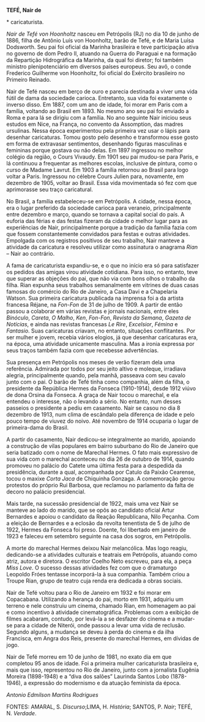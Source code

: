 **TEFÉ, Nair de**

\* caricaturista.

*Nair de Tefé von Hoonholtz* nasceu em Petrópolis (RJ) no dia 10 de
junho de 1886, filha de Antônio Luís von Hoonholtz, barão de Tefé, e de
Maria Luísa Dodsworth. Seu pai foi oficial da Marinha brasileira e teve
participação ativa no governo de dom Pedro II, atuando na Guerra do
Paraguai e na formação da Repartição Hidrográfica da Marinha, da qual
foi diretor; foi também ministro plenipotenciário em diversos países
europeus. Seu avô, o conde Frederico Guilherme von Hoonholtz, foi
oficial do Exército brasileiro no Primeiro Reinado.

Nair de Tefé nasceu em berço de ouro e parecia destinada a viver uma
vida fútil de dama da sociedade carioca. Entretanto, sua vida foi
exatamente o inverso disso. Em 1887, com um ano de idade, foi morar em
Paris com a família, voltando ao Brasil em 1893. No mesmo ano seu pai
foi enviado a Roma e para lá se dirigiu com a família. No ano seguinte
Nair iniciou seus estudos em Nice, na França, no convento da Assomption,
das madres ursulinas. Nessa época experimentou pela primeira vez usar o
lápis para desenhar caricaturas. Tomou gosto pelo desenho e transformou
esse gosto em forma de extravasar sentimentos, desenhando figuras
masculinas e femininas porque gostava ou não delas. Em 1897 ingressou no
melhor colégio da região, o Cours Vivaudy. Em 1901 seu pai mudou-se para
Paris, e lá continuou a frequentar as melhores escolas, inclusive de
pintura, como o curso de Madame Lavrut. Em 1903 a família retornou ao
Brasil para logo voltar a Paris. Ingressou no célebre Cours Julien para,
novamente, em dezembro de 1905, voltar ao Brasil. Essa vida movimentada
só fez com que aprimorasse seu traço caricatural.

No Brasil, a família estabeleceu-se em Petrópolis. A cidade, nessa
época, era o lugar preferido da sociedade carioca para veraneio,
principalmente entre dezembro e março, quando se tornava a capital
social do país. A euforia das férias e das festas fizeram da cidade o
melhor lugar para as experiências de Nair, principalmente porque a
tradição da família fazia com que fossem constantemente convidados para
festas e outras atividades. Empolgada com os registros positivos de seu
trabalho, Nair manteve a atividade da caricatura e resolveu utilizar
como assinatura o anagrama *Rian* – Nair ao contrário.

A fama de caricaturista expandiu-se, e o que no início era só para
satisfazer os pedidos das amigas virou atividade cotidiana. Para isso,
no entanto, teve que superar as objeções do pai, que não via com bons
olhos o trabalho da filha. Rian expunha seus trabalhos semanalmente em
vitrines de duas casas famosas do comércio do Rio de Janeiro, a Casa
Davi e a Chapelaria Watson. Sua primeira caricatura publicada na
imprensa foi a da artista francesa Réjane, na *Fon-Fon* de 31 de julho
de 1909. A partir de então passou a colaborar em várias revistas e
jornais nacionais, entre eles *Binóculo*, *Careta*, *O Malho*, *Ken*,
*Fon-Fon*, *Revista da Semana*, *Gazeta de Notícias*, e ainda nas
revistas francesas *Le Rire*, *Excelsior*, *Fémina* e *Fantasio*. Suas
caricaturas criavam, no entanto, situações conflitantes. Por ser mulher
e jovem, recebia vários elogios, já que desenhar caricaturas era, na
época, uma atividade unicamente masculina. Mas a ironia expressa por
seus traços também fazia com que recebesse advertências.

Sua presença em Petrópolis nos meses de verão fizeram dela uma
referência. Admirada por todos por seu jeito altivo e moleque, irradiava
alegria, principalmente quando, pela manhã, passeava com seu cavalo
junto com o pai. O barão de Tefé tinha como companhia, além da filha, o
presidente da República Hermes da Fonseca (1910-1914), desde 1912 viúvo
de dona Orsina da Fonseca. A graça de Nair tocou o marechal, e ela
entendeu o interesse, não o levando a sério. No entanto, num desses
passeios o presidente a pediu em casamento. Nair se casou no dia 8
dezembro de 1913, num clima de escândalo pela diferença de idade e pelo
pouco tempo de viuvez do noivo. Até novembro de 1914 ocuparia o lugar de
primeira-dama do Brasil.

A partir do casamento, Nair dedicou-se integralmente ao marido, apoiando
a construção de vilas populares em bairro suburbano do Rio de Janeiro
que seria batizado com o nome de Marechal Hermes. O fato mais expressivo
de sua vida com o marechal aconteceu no dia 26 de outubro de 1914,
quando promoveu no palácio do Catete uma última festa para a despedida
da presidência, durante a qual, acompanhada por Catulo da Paixão
Cearense, tocou o maxixe *Corta Jaca* de Chiquinha Gonzaga. A
comemoração gerou protestos do próprio Rui Barbosa, que reclamou no
parlamento da falta de decoro no palácio presidencial.

Mais tarde, na sucessão presidencial de 1922, mais uma vez Nair se
manteve ao lado do marido, que se opôs ao candidato oficial Artur
Bernardes e apoiou o candidato da Reação Republicana, Nilo Peçanha. Com
a eleição de Bernardes e a eclosão da revolta tenentista de 5 de julho
de 1922, Hermes da Fonseca foi preso. Doente, foi libertado em janeiro
de 1923 e faleceu em setembro seguinte na casa dos sogros, em
Petrópolis.

A morte do marechal Hermes deixou Nair melancólica. Mas logo reagiu,
dedicando-se a atividades culturais e teatrais em Petrópolis, atuando
como atriz, autora e diretora. O escritor Coelho Neto escreveu, para
ela, a peça *Miss Love*. O sucesso dessas atividades fez com que o
dramaturgo Leopoldo Fróes tentasse incorporá-la à sua companhia. Também
criou a Troupe Rian, grupo de teatro cuja renda era dedicada a obras
sociais.

Nair de Tefé voltou para o Rio de Janeiro em 1932 e foi morar em
Copacabana. Utilizando a herança do pai, morto em 1931, adquiriu um
terreno e nele construiu um cinema, chamado Rian, em homenagem ao pai e
como incentivo à atividade cinematográfica. Problemas com a exibição de
filmes acabaram, contudo, por levá-la a se desfazer do cinema e a
mudar-se para a cidade de Niterói, onde passou a levar uma vida de
reclusão. Segundo alguns, a mudança se deveu à perda do cinema e da ilha
Francisca, em Angra dos Reis, presente do marechal Hermes, em dívidas de
jogo.

Nair de Tefé morreu em 10 de junho de 1981, no exato dia em que
completou 95 anos de idade. Foi a primeira mulher caricaturista
brasileira e, mais que isso, representou no Rio de Janeiro, junto com a
jornalista Eugênia Moreira (1898-1948) e a “diva dos salões” Laurinda
Santos Lobo (1878-1946), a expressão do modernismo e da atuação
feminista da época.

*Antonio Edmilson Martins Rodrigues*

FONTES: AMARAL, S. *Discurso*;LIMA, H. *História*; SANTOS, P. *Nair*;
TEFÉ, N. *Verdade*.
